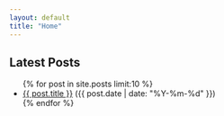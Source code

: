 ```yaml
---
layout: default
title: "Home"
---
```


<h2>Latest Posts</h2>
<ul>
  {% for post in site.posts limit:10 %}
    <li>
      <a href="{{ post.url }}">{{ post.title }}</a> ({{ post.date | date: "%Y-%m-%d" }})
    </li>
  {% endfor %}
</ul>